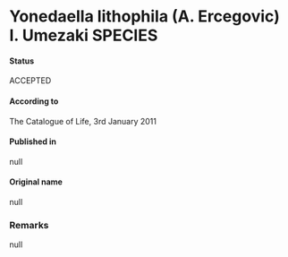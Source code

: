 # Yonedaella lithophila (A. Ercegovic) I. Umezaki SPECIES

#### Status
ACCEPTED

#### According to
The Catalogue of Life, 3rd January 2011

#### Published in
null

#### Original name
null

### Remarks
null